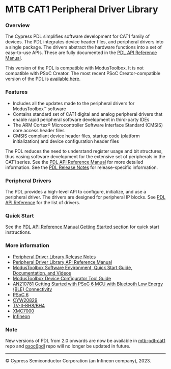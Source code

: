 # MTB CAT1 Peripheral Driver Library

### Overview
The Cypress PDL simplifies software development for CAT1 family of devices.
The PDL integrates device header files, and 
peripheral drivers into a single package. The drivers abstract the hardware functions into a set of 
easy-to-use APIs. These are fully documented in the [PDL API Reference Manual](https://infineon.github.io/mtb-pdl-cat1/pdl_api_reference_manual/html/index.html). 

This version of the PDL is compatible with ModusToolbox. It is not compatible 
with PSoC Creator. The most recent PSoC Creator-compatible version of the PDL 
is [available here](https://www.infineon.com/cms/en/design-support/software/device-driver-libraries/psoc-6-peripheral-driver-library-pdl-for-psoc-creator).

### Features
* Includes all the updates made to the peripheral drivers for ModusToolbox™ software
* Contains standard set of CAT1 digital and analog peripheral drivers that enable rapid peripheral software development in third-party IDEs
* The ARM Cortex® Microcontroller Software Interface Standard (CMSIS) core access header files
* CMSIS compliant device header files, startup code (platform initialization) and device configuration header files

The PDL reduces the need to understand register usage and bit structures, 
thus easing software development for the extensive set of peripherals in the 
CAT1 series. 
See the [PDL API Reference Manual](https://infineon.github.io/mtb-pdl-cat1/pdl_api_reference_manual/html/index.html) for more detailed information.
See the [PDL Release Notes](./RELEASE.md) for release-specific information.

### Peripheral Drivers
The PDL provides a high-level API to configure, initialize, and use a peripheral driver. 
The drivers are designed for peripheral IP blocks. 
See [PDL API Reference](https://infineon.github.io/mtb-pdl-cat1/pdl_api_reference_manual/html/modules.html) for the list of drivers.

### Quick Start
See the [PDL API Reference Manual Getting Started section](https://infineon.github.io/mtb-pdl-cat1/pdl_api_reference_manual/html/page_getting_started.html) for quick start instructions.

### More information
* [Peripheral Driver Library Release Notes](./RELEASE.md)
* [Peripheral Driver Library API Reference Manual](https://infineon.github.io/mtb-pdl-cat1/pdl_api_reference_manual/html/index.html)
* [ModusToolbox Software Environment, Quick Start Guide, Documentation, and Videos](https://www.infineon.com/cms/en/design-support/tools/sdk/modustoolbox-software/)
* [ModusToolbox Device Configurator Tool Guide](https://www.infineon.com/dgdl/Infineon-ModusToolbox_Device_Configurator_Guide_4-UserManual-v01_00-EN.pdf?fileId=8ac78c8c7d718a49017d99ab297631cb)
* [AN210781 Getting Started with PSoC 6 MCU with Bluetooth Low Energy (BLE) Connectivity](https://www.infineon.com/dgdl/Infineon-AN210781_Getting_Started_with_PSoC_6_MCU_with_Bluetooth_Low_Energy_(BLE)_Connectivity_on_PSoC_Creator-ApplicationNotes-v05_00-EN.pdf?fileId=8ac78c8c7cdc391c017d0d311f536528)
* [PSoC 6](https://www.infineon.com/cms/en/product/microcontroller/32-bit-psoc-arm-cortex-microcontroller/psoc-6-32-bit-arm-cortex-m4-mcu/)
* [CYW20829](https://www.infineon.com/cms/en/product/promopages/airoc20829)
* [TV-II-BH8/BH4](https://www.infineon.com/cms/en/product/microcontroller/32-bit-traveo-t2g-arm-cortex-microcontroller/)
* [XMC7000](https://www.infineon.com/cms/en/product/microcontroller/32-bit-industrial-microcontroller-based-on-arm-cortex-m/)
* [Infineon](http://www.infineon.com)


### Note
New versions of PDL from 2.0 onwards are now be available in [mtb-pdl-cat1](https://infineon.github.io/mtb-pdl-cat1/pdl_api_reference_manual/html/index.html) repo and [psoc6pdl](https://infineon.github.io/psoc6pdl/pdl_api_reference_manual/html/index.html) repo will no longer be updated in future.

---
© Cypress Semiconductor Corporation (an Infineon company), 2023.
